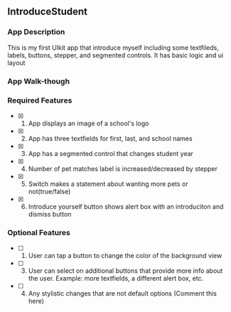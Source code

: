## IntroduceStudent

### App Description
This is my first UIkit app that introduce myself including some textfileds, labels, buttons, stepper, and segmented controls. It has basic logic and ui layout

### App Walk-though



<!-- <img src="YOUR_GIF_URL_HERE" width=200><br> OR <img src="https://github.com/wwq010917/Intro/blob/main/Intro.gif" width=200><br> -->



### Required Features

- [x] 1. App displays an image of a school's logo
- [x] 2. App has three textfields for first, last, and school names
- [x] 3. App has a segmented control that changes student year
- [x] 4. Number of pet matches label is increased/decreased by stepper
- [x] 5. Switch makes a statement about wanting more pets or not(true/false) 
- [x] 6. Introduce yourself button shows alert box with an introduciton and dismiss button

### Optional Features

- [ ] 1. User can tap a button to change the color of the background view
- [ ] 3. User can select on additional buttons that provide more info about the user. Example: more textfields, a different alert box, etc.
- [ ] 4. Any stylistic changes that are not default options (Comment this here)
